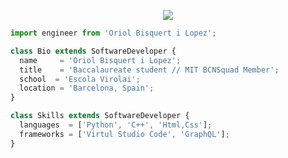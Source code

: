 <p align="center">
  <img src="https://github.com/thompsonemerson/thompsonemerson/raw/master/cover-thompson.png" />
</p>

```js
import engineer from 'Oriol Bisquert i Lopez';

class Bio extends SoftwareDeveloper {
  name     = 'Oriol Bisquert i Lopez';
  title    = 'Baccalaureate student // MIT BCNSquad Member';
  school  = 'Escola Virolai';
  location = 'Barcelona, Spain';
}

class Skills extends SoftwareDeveloper {
  languages  = ['Python', 'C++', 'Html,Css'];
  frameworks = ['Virtul Studio Code', 'GraphQL'];
}
```

